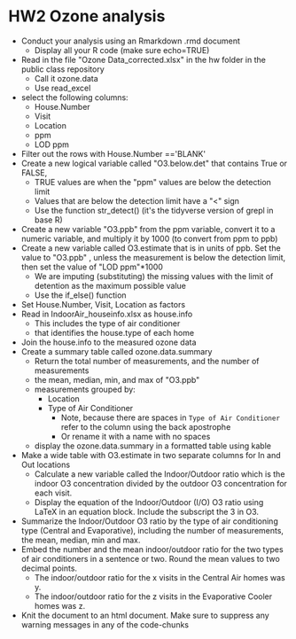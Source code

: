 # HW2 Ozone analysis

-   Conduct your analysis using an Rmarkdown .rmd document
    -   Display all your R code (make sure echo=TRUE)
-   Read in the file "Ozone Data_corrected.xlsx" in the hw folder in the public class repository
    -   Call it ozone.data
    -   Use read_excel
-   select the following columns:
    -   House.Number
    -   Visit
    -   Location
    -   ppm
    -   LOD ppm
-   Filter out the rows with House.Number =='BLANK'
-   Create a new logical variable called "O3.below.det" that contains True or FALSE,
    -   TRUE values are when the "ppm" values are below the detection limit
    -   Values that are below the detection limit have a "\<" sign
    -   Use the function str_detect() (it's the tidyverse version of grepl in base R)
-   Create a new variable "O3.ppb" from the ppm variable, convert it to a numeric variable, and multiply it by 1000 (to convert from ppm to ppb)
-   Create a new variable called O3.estimate that is in units of ppb. Set the value to "O3.ppb" , unless the measurement is below the detection limit, then set the value of "LOD ppm"\*1000
    -   We are imputing (substituting) the missing values with the limit of detention as the maximum possible value
    -   Use the if_else() function
-   Set House.Number, Visit, Location as factors
-   Read in IndoorAir_houseinfo.xlsx as house.info
    -   This includes the type of air conditioner
    -   that identifies the house.type of each home
-   Join the house.info to the measured ozone data
-   Create a summary table called ozone.data.summary
    -   Return the total number of measurements, and the number of measurements
    -   the mean, median, min, and max of "O3.ppb"
    -   measurements grouped by:
        -   Location
        -   Type of Air Conditioner
            -   Note, because there are spaces in `Type of Air Conditioner` refer to the column using the back apostrophe
            -   Or rename it with a name with no spaces
    -   display the ozone.data.summary in a formatted table using kable
-   Make a wide table with O3.estimate in two separate columns for In and Out locations
    -   Calculate a new variable called the Indoor/Outdoor ratio which is the indoor O3 concentration divided by the outdoor O3 concentration for each visit.
    -   Display the equation of the Indoor/Outdoor (I/O) O3 ratio using LaTeX in an equation block. Include the subscript the 3 in O3.
-   Summarize the Indoor/Outdoor O3 ratio by the type of air conditioning type (Central and Evaporative), including the number of measurements, the mean, median, min and max.
-   Embed the number and the mean indoor/outdoor ratio for the two types of air conditioners in a sentence or two. Round the mean values to two decimal points.
    -   The indoor/outdoor ratio for the x visits in the Central Air homes was y.
    -   The indoor/outdoor ratio for the z visits in the Evaporative Cooler homes was z.
-   Knit the document to an html document. Make sure to suppress any warning messages in any of the code-chunks
